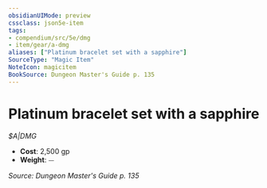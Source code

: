```yaml
---
obsidianUIMode: preview
cssclass: json5e-item
tags:
- compendium/src/5e/dmg
- item/gear/a-dmg
aliases: ["Platinum bracelet set with a sapphire"]
SourceType: "Magic Item"
NoteIcon: magicitem
BookSource: Dungeon Master's Guide p. 135
---
```

# Platinum bracelet set with a sapphire
*$A|DMG*  

- **Cost**: 2,500 gp
- **Weight**: ⏤

*Source: Dungeon Master's Guide p. 135*